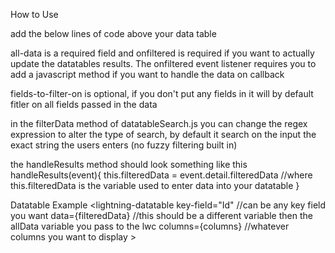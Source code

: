 How to Use

add the below lines of code above your data table

<div class="slds-align_absolute-center slds-m-around_medium">
    <c-datatable-search all-data={mockData} placeholder="Search" onfiltered={handleResults} fields-to-filter-on="" label=""></c-datatable-search>
</div>

all-data is a required field and onfiltered is required if you want to actually update the datatables results.  The onfiltered event listener requires you to add a javascript method if you want to handle the data on callback

fields-to-filter-on is optional, if you don't put any fields in it will by default fitler on all fields passed in the data

in the filterData method of datatableSearch.js you can change the regex expression to alter the type of search, by default it search on the input the exact string the users enters (no fuzzy filtering built in)

the handleResults method should look something like this
handleResults(event){
  this.filteredData = event.detail.filteredData
  //where this.filteredData is the variable used to enter data into your datatable
}

Datatable Example
<lightning-datatable
    key-field="Id" //can be any key field you want
    data={filteredData} //this should be a different variable then the allData variable you pass to the lwc
    columns={columns} //whatever columns you want to display
    >
</lightning-datatable>
